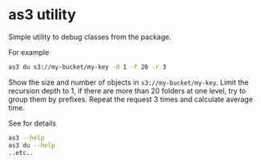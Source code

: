 # as3 utility

Simple utility to debug classes from the package.

For example

```bash
as3 du s3://my-bucket/my-key -d 1 -f 20 -r 3
```

Show the size and number of objects in `s3://my-bucket/my-key`.
Limit the recursion depth to 1, if there are more than 20 folders at one level, try to
group them by prefixes. Repeat the request 3 times and calculate average time.

See for details

```bash
as3 --help
as3 du --help
..etc..
```

